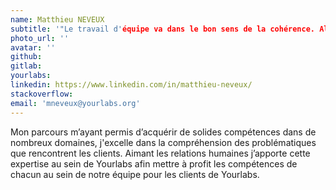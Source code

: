 ```yaml
---
name: Matthieu NEVEUX
subtitle: '"Le travail d'équipe va dans le bon sens de la cohérence. Ali Tagorti "'
photo_url: ''
avatar: ''
github:
gitlab:
yourlabs:
linkedin: https://www.linkedin.com/in/matthieu-neveux/
stackoverflow:
email: 'mneveux@yourlabs.org'
---
```



Mon parcours m’ayant permis d’acquérir de solides compétences dans de nombreux domaines, j'excelle dans la compréhension des problématiques que rencontrent les clients. Aimant les relations humaines j’apporte cette expertise au sein de Yourlabs afin mettre à profit les compétences de chacun au sein de notre équipe pour les clients de Yourlabs.
